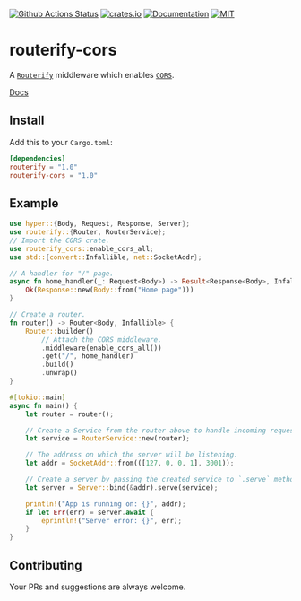 [![Github Actions Status](https://github.com/routerify/routerify-cors/workflows/Test/badge.svg)](https://github.com/routerify/routerify-cors/actions)
[![crates.io](https://img.shields.io/crates/v/routerify-cors.svg)](https://crates.io/crates/routerify-cors)
[![Documentation](https://docs.rs/routerify-cors/badge.svg)](https://docs.rs/routerify-cors)
[![MIT](https://img.shields.io/crates/l/routerify-cors.svg)](./LICENSE)

# routerify-cors

A [`Routerify`](https://github.com/routerify/routerify) middleware which enables [`CORS`](https://en.wikipedia.org/wiki/Cross-origin_resource_sharing).

[Docs](https://docs.rs/routerify-cors)

## Install

Add this to your `Cargo.toml`:

```toml
[dependencies]
routerify = "1.0"
routerify-cors = "1.0"
```

## Example

```rust
use hyper::{Body, Request, Response, Server};
use routerify::{Router, RouterService};
// Import the CORS crate.
use routerify_cors::enable_cors_all;
use std::{convert::Infallible, net::SocketAddr};

// A handler for "/" page.
async fn home_handler(_: Request<Body>) -> Result<Response<Body>, Infallible> {
    Ok(Response::new(Body::from("Home page")))
}

// Create a router.
fn router() -> Router<Body, Infallible> {
    Router::builder()
        // Attach the CORS middleware.
        .middleware(enable_cors_all())
        .get("/", home_handler)
        .build()
        .unwrap()
}

#[tokio::main]
async fn main() {
    let router = router();

    // Create a Service from the router above to handle incoming requests.
    let service = RouterService::new(router);

    // The address on which the server will be listening.
    let addr = SocketAddr::from(([127, 0, 0, 1], 3001));

    // Create a server by passing the created service to `.serve` method.
    let server = Server::bind(&addr).serve(service);

    println!("App is running on: {}", addr);
    if let Err(err) = server.await {
        eprintln!("Server error: {}", err);
    }
}

```

## Contributing

Your PRs and suggestions are always welcome.